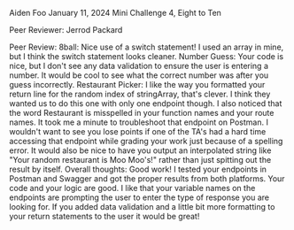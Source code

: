 Aiden Foo
January 11, 2024
Mini Challenge 4, Eight to Ten

Peer Reviewer: Jerrod Packard

Peer Review: 
8ball: Nice use of a switch statement! I used an array in mine, but I think the switch statement looks cleaner.
Number Guess: Your code is nice, but I don't see any data validation to ensure the user is entering a number. It would be cool to see what the correct number was after you guess incorrectly.
Restaurant Picker: I like the way you formatted your return line for the random index of stringArray, that's clever. I think they wanted us to do this one with only one endpoint though. I also noticed that the word Restaurant is misspelled in your function names and your route names. It took me a minute to troubleshoot that endpoint on Postman. I wouldn't want to see you lose points if one of the TA's had a hard time accessing that endpoint while grading your work just because of a spelling error. It would also be nice to have you output an interpolated string like "Your random restaurant is Moo Moo's!" rather than just spitting out the result by itself.
Overall thoughts: Good work! I tested your endpoints in Postman and Swagger and got the proper results from both platforms. Your code and your logic are good. I like that your variable names on the endpoints are prompting the user to enter the type of response you are looking for. If you added data validation and a little bit more formatting to your return statements to the user it would be great!